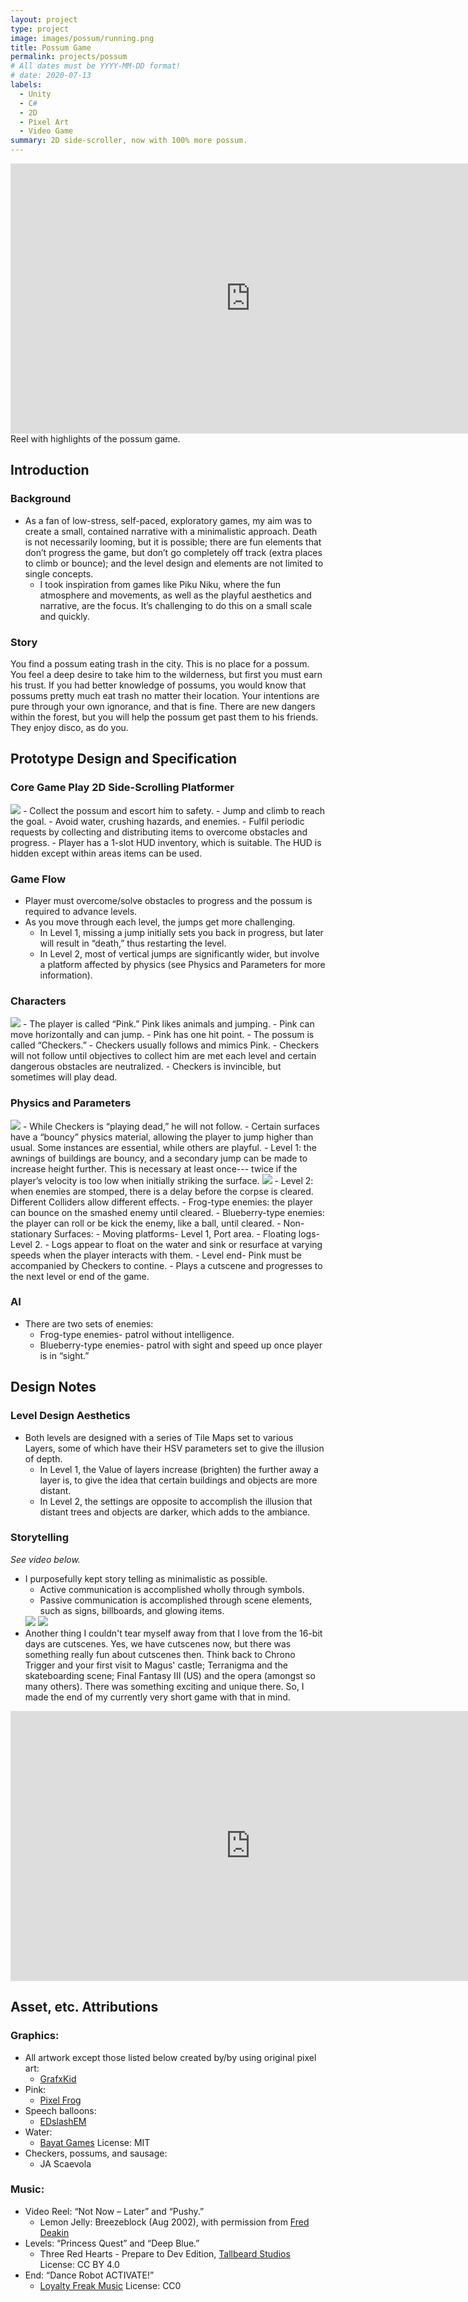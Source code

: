 ```yaml
---
layout: project
type: project
image: images/possum/running.png
title: Possum Game
permalink: projects/possum
# All dates must be YYYY-MM-DD format!
# date: 2020-07-13
labels:
  - Unity
  - C#
  - 2D
  - Pixel Art
  - Video Game
summary: 2D side-scroller, now with 100% more possum.
---
```


<iframe width="768" height="432" src="https://www.youtube.com/embed/QO4lUSi3T-A" frameborder="0" allow="accelerometer; autoplay; encrypted-media; gyroscope; picture-in-picture" allowfullscreen></iframe>
Reel with highlights of the possum game.

## Introduction 
### Background
- As a fan of low-stress, self-paced, exploratory games, my aim was to create a small, contained narrative with a minimalistic approach. Death is not necessarily looming, but it is possible; there are fun elements that don’t progress the game, but don’t go completely off track (extra places to climb or bounce); and the level design and elements are not limited to single concepts.  
  - I took inspiration from games like Piku Niku, where the fun atmosphere and movements, as well as the playful aesthetics and narrative, are the focus. It’s challenging to do this on a small scale and quickly. 

### Story 
You find a possum eating trash in the city. This is no place for a possum. You feel a deep desire to take him to the wilderness, but first you must earn his trust. If you had better knowledge of possums, you would know that possums pretty much eat trash no matter their location. Your intentions are pure through your own ignorance, and that is fine. There are new dangers within the forest, but you will help the possum get past them to his friends. They enjoy disco, as do you.

## Prototype Design and Specification 
### Core Game Play 2D Side-Scrolling Platformer 
<img class="ui medium right floated rounded image" src="../images/possum/offer berry.png">
- Collect the possum and escort him to safety. 
  - Jump and climb to reach the goal. 
  - Avoid water, crushing hazards, and enemies. 
- Fulfil periodic requests by collecting and distributing items to overcome obstacles and progress. 
  - Player has a 1-slot HUD inventory, which is suitable. The HUD is hidden except within areas items can be used.  

### Game Flow 
- Player must overcome/solve obstacles to progress and the possum is required to advance levels. 
- As you move through each level, the jumps get more challenging. 
  - In Level 1, missing a jump initially sets you back in progress, but later will result in “death,” thus restarting the level. 
  - In Level 2, most of vertical jumps are significantly wider, but involve a platform affected by physics (see Physics and Parameters for more information). 

### Characters 
<img class="ui medium right floated rounded image" src="../images/possum/title screen.png">
- The player is called “Pink.” Pink likes animals and jumping.  
  - Pink can move horizontally and can jump. 
  - Pink has one hit point.  
- The possum is called “Checkers.” 
  - Checkers usually follows and mimics Pink. 
    - Checkers will not follow until objectives to collect him are met each level and certain dangerous obstacles are neutralized. 
  - Checkers is invincible, but sometimes will play dead. 
  
### Physics and Parameters 

<img class="ui large right floated rounded image" src="../images/possum/play dead.PNG">
- While Checkers is “playing dead,” he will not follow.           
- Certain surfaces have a “bouncy” physics material, allowing the player to jump higher than usual. Some instances are essential, while others are playful. 
  - Level 1: the awnings of buildings are bouncy, and a secondary jump can be made to increase height further. This is necessary at least once--- twice if the player’s velocity is too low when initially striking the surface.  
<img class="ui medium right floated rounded image" src="../images/possum/kick berry.png">
  - Level 2: when enemies are stomped, there is a delay before the corpse is cleared. Different Colliders allow different effects. 
    - Frog-type enemies: the player can bounce on the smashed enemy until cleared. 
    - Blueberry-type enemies: the player can roll or be kick the enemy, like a ball, until cleared.  
- Non-stationary Surfaces:
  - Moving platforms- Level 1, Port area. 
  - Floating logs- Level 2.  
  - Logs appear to float on the water and sink or resurface at varying speeds when the player interacts with them.  
- Level end- Pink must be accompanied by Checkers to contine. 
  - Plays a cutscene and progresses to the next level or end of the game. 
  
### AI 
- There are two sets of enemies:  
  - Frog-type enemies- patrol without intelligence. 
  - Blueberry-type enemies- patrol with sight and speed up once player is in “sight.”  
 
## Design Notes 
### Level Design Aesthetics 
- Both levels are designed with a series of Tile Maps set to various Layers, some of which have their HSV parameters set to give the illusion of depth. 
  - In Level 1, the Value of layers increase (brighten) the further away a layer is, to give the idea that certain buildings and objects are more distant.  
  - In Level 2, the settings are opposite to accomplish the illusion that distant trees and objects are darker, which adds to the ambiance.   
  
### Storytelling
*See video below.*
- I purposefully kept story telling as minimalistic as possible. 
  - Active communication is accomplished wholly through symbols.
  - Passive communication is accomplished through scene elements, such as signs, billboards, and glowing items.
  <div class="ui medium rounded images">
  <img class="ui image" src="../images/possum/possum love.png">
  <img class="ui image" src="../images/possum/crushers.png"></div>
- Another thing I couldn't tear myself away from that I love from the 16-bit days are cutscenes. Yes, we have cutscenes now, but there was something really fun about cutscenes then. Think back to Chrono Trigger and your first visit to Magus' castle; Terranigma and the skateboarding scene; Final Fantasy III (US) and the opera (amongst so many others). There was something exciting and unique there. So, I made the end of my currently very short game with that in mind. 

<iframe width="768" height="432" src="https://www.youtube.com/embed/-4NyaS6urG0" frameborder="0" allow="accelerometer; autoplay; encrypted-media; gyroscope; picture-in-picture" allowfullscreen></iframe>
  
## Asset, etc. Attributions 
### Graphics: 
- All artwork except those listed below created by/by using original pixel art: 
  -  [GrafxKid](https://grafxkid.tumblr.com/) 
- Pink: 
  - [Pixel Frog](https://assetstore.unity.com/publishers/44925) 
- Speech balloons: 
  - [EDslashEM](https://edslashem.itch.io/rpg-asset-pack-2) 
- Water: 
  - [Bayat Games](https://github.com/BayatGames) License: MIT
- Checkers, possums, and sausage:  
  - JA Scaevola 

### Music: 
- Video Reel: “Not Now – Later” and “Pushy.” 
  - Lemon Jelly: Breezeblock (Aug 2002), with permission from [Fred Deakin](https://freddeak.in/) 
- Levels: “Princess Quest” and “Deep Blue.” 
  - Three Red Hearts - Prepare to Dev Edition, [Tallbeard Studios](https://tallbeard.itch.io/three-red-hearts-prepare-to-dev) License: CC BY 4.0
- End: “Dance Robot ACTIVATE!” 
  - [Loyalty Freak Music](https://freemusicarchive.org/music/Loyalty_Freak_Music) License: CC0


